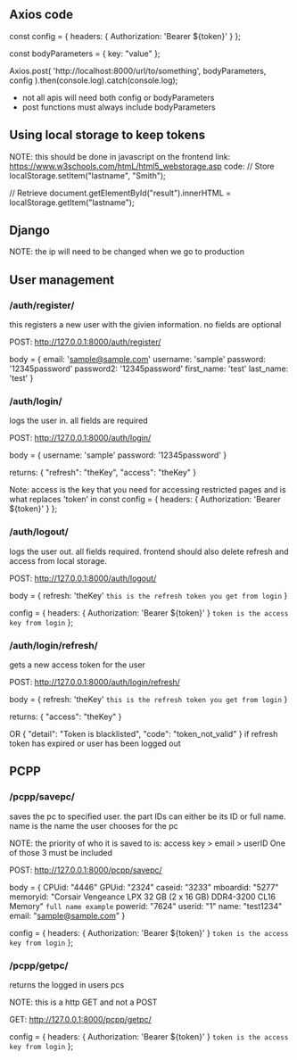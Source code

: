 ## Axios code
const config = {
    headers: { Authorization: 'Bearer ${token}' }
};

const bodyParameters = {
   key: "value"
};

Axios.post( 
  'http://localhost:8000/url/to/something',
  bodyParameters,
  config
).then(console.log).catch(console.log);

- not all apis will need both config or bodyParameters
- post functions must always include bodyParameters

## Using local storage to keep tokens
NOTE: this should be done in javascript on the frontend
link: https://www.w3schools.com/htmL/html5_webstorage.asp
code:
// Store
localStorage.setItem("lastname", "Smith");

// Retrieve
document.getElementById("result").innerHTML = localStorage.getItem("lastname");

## Django
NOTE: the ip will need to be changed when we go to production

## User management
### /auth/register/
this registers a new user with the givien information. no fields are optional

POST: http://127.0.0.1:8000/auth/register/

body = {
    email: 'sample@sample.com'
    username: 'sample'
    password: '12345password'
    password2: '12345password'
    first_name: 'test'
    last_name: 'test'
}

### /auth/login/
logs the user in. all fields are required

POST: http://127.0.0.1:8000/auth/login/

body = {
    username: 'sample'
    password: '12345password'
}

returns:
{
    "refresh": "theKey",
    "access": "theKey"
}

Note: access is the key that you need for accessing restricted pages and is what replaces 'token' in
    const config = {
        headers: { Authorization: 'Bearer ${token}' }
    };

### /auth/logout/
logs the user out. all fields required. frontend should also delete refresh and access from local storage.

POST: http://127.0.0.1:8000/auth/logout/

body = {
    refresh: 'theKey'  `this is the refresh token you get from login`
}

config = {
    headers: { Authorization: 'Bearer ${token}' } `token is the access key from login`
};

### /auth/login/refresh/
gets a new access token for the user

POST: http://127.0.0.1:8000/auth/login/refresh/

body = {
    refresh: 'theKey'  `this is the refresh token you get from login`
}

returns:
{
    "access": "theKey"
}

OR
{
    "detail": "Token is blacklisted",
    "code": "token_not_valid"
}
if refresh token has expired or user has been logged out

## PCPP

### /pcpp/savepc/
saves the pc to specified user. the part IDs can either be its ID or full name. name is the name the user chooses for the pc

NOTE: the priority of who it is saved to is: access key > email > userID
One of those 3 must be included

POST: http://127.0.0.1:8000/pcpp/savepc/

body = {
    CPUid: "4446"
    GPUid: "2324"
    caseid: "3233"
    mboardid: "5277"
    memoryid: "Corsair Vengeance LPX 32 GB (2 x 16 GB) DDR4-3200 CL16 Memory" `full name example`
    powerid: "7624"
    userid: "1"
    name: "test1234"
    email: "sample@sample.com"
}

config = {
    headers: { Authorization: 'Bearer ${token}' } `token is the access key from login`
};

### /pcpp/getpc/
returns the logged in users pcs

NOTE: this is a http GET and not a POST

GET: http://127.0.0.1:8000/pcpp/getpc/

config = {
    headers: { Authorization: 'Bearer ${token}' } `token is the access key from login`
};
